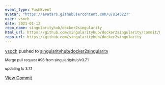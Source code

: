 ```yaml
---
event_type: PushEvent
avatar: "https://avatars.githubusercontent.com/u/814322?"
user: vsoch
date: 2021-01-12
repo_name: singularityhub/docker2singularity
html_url: https://github.com/singularityhub/docker2singularity/commit/8ad1eaf87fe84b14f2c7c7595b989a369245c828
repo_url: https://github.com/singularityhub/docker2singularity
---
```


<a href='https://github.com/vsoch' target='_blank'>vsoch</a> pushed to <a href='https://github.com/singularityhub/docker2singularity' target='_blank'>singularityhub/docker2singularity</a>

<small>Merge pull request #96 from singularityhub/v3.7.1

updating to 3.7.1</small>

<a href='https://github.com/singularityhub/docker2singularity/commit/8ad1eaf87fe84b14f2c7c7595b989a369245c828' target='_blank'>View Commit</a>